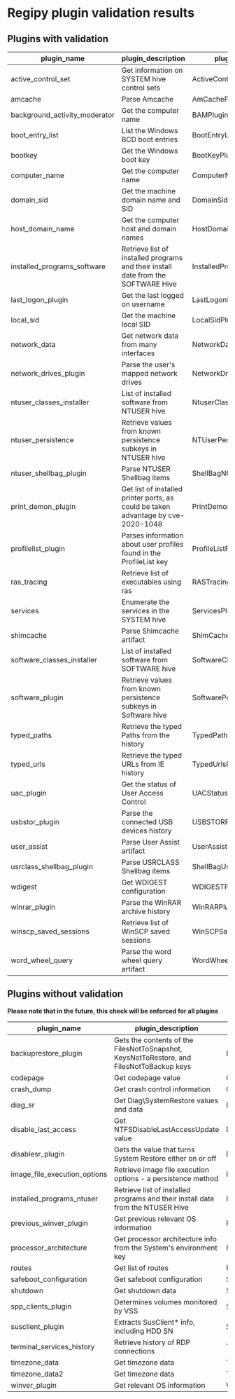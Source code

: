
# Regipy plugin validation results

## Plugins with validation

| plugin_name                   | plugin_description                                                                | plugin_class_name               | test_case_name                                | success   |
|-------------------------------|-----------------------------------------------------------------------------------|---------------------------------|-----------------------------------------------|-----------|
| active_control_set            | Get information on SYSTEM hive control sets                                       | ActiveControlSetPlugin          | ActiveControlSetPluginValidationCase          | True      |
| amcache                       | Parse Amcache                                                                     | AmCachePlugin                   | AmCachePluginValidationCase                   | True      |
| background_activity_moderator | Get the computer name                                                             | BAMPlugin                       | BamValidationCase                             | True      |
| boot_entry_list               | List the Windows BCD boot entries                                                 | BootEntryListPlugin             | BootEntryListPluginValidationCase             | True      |
| bootkey                       | Get the Windows boot key                                                          | BootKeyPlugin                   | BootKeyPluginValidationCase                   | True      |
| computer_name                 | Get the computer name                                                             | ComputerNamePlugin              | ComputerNamePluginValidationCase              | True      |
| domain_sid                    | Get the machine domain name and SID                                               | DomainSidPlugin                 | DomainSidPluginValidationCase                 | True      |
| host_domain_name              | Get the computer host and domain names                                            | HostDomainNamePlugin            | HostDomainNamePluginValidationCase            | True      |
| installed_programs_software   | Retrieve list of installed programs and their install date from the SOFTWARE Hive | InstalledProgramsSoftwarePlugin | InstalledProgramsSoftwarePluginValidationCase | True      |
| last_logon_plugin             | Get the last logged on username                                                   | LastLogonPlugin                 | LastLogonPluginValidationCase                 | True      |
| local_sid                     | Get the machine local SID                                                         | LocalSidPlugin                  | LocalSidPluginValidationCase                  | True      |
| network_data                  | Get network data from many interfaces                                             | NetworkDataPlugin               | NetworkDataPluginValidationCase               | True      |
| network_drives_plugin         | Parse the user's mapped network drives                                            | NetworkDrivesPlugin             | NetworkDrivesPluginValidationCase             | True      |
| ntuser_classes_installer      | List of installed software from NTUSER hive                                       | NtuserClassesInstallerPlugin    | NtuserClassesInstallerPluginValidationCase    | True      |
| ntuser_persistence            | Retrieve values from known persistence subkeys in NTUSER hive                     | NTUserPersistencePlugin         | NTUserPersistenceValidationCase               | True      |
| ntuser_shellbag_plugin        | Parse NTUSER Shellbag items                                                       | ShellBagNtuserPlugin            | ShellBagNtuserPluginValidationCase            | True      |
| print_demon_plugin            | Get list of installed printer ports, as could be taken advantage by cve-2020-1048 | PrintDemonPlugin                | PrintDemonPluginValidationCase                | True      |
| profilelist_plugin            | Parses information about user profiles found in the ProfileList key               | ProfileListPlugin               | ProfileListPluginValidationCase               | True      |
| ras_tracing                   | Retrieve list of executables using ras                                            | RASTracingPlugin                | RASTracingPluginValidationCase                | True      |
| services                      | Enumerate the services in the SYSTEM hive                                         | ServicesPlugin                  | ServicesPluginValidationCase                  | True      |
| shimcache                     | Parse Shimcache artifact                                                          | ShimCachePlugin                 | AmCacheValidationCase                         | True      |
| software_classes_installer    | List of installed software from SOFTWARE hive                                     | SoftwareClassesInstallerPlugin  | SoftwareClassesInstallerPluginValidationCase  | True      |
| software_plugin               | Retrieve values from known persistence subkeys in Software hive                   | SoftwarePersistencePlugin       | SoftwarePersistenceValidationCase             | True      |
| typed_paths                   | Retrieve the typed Paths from the history                                         | TypedPathsPlugin                | TypedPathsPluginValidationCase                | True      |
| typed_urls                    | Retrieve the typed URLs from IE history                                           | TypedUrlsPlugin                 | TypedUrlsPluginValidationCase                 | True      |
| uac_plugin                    | Get the status of User Access Control                                             | UACStatusPlugin                 | UACStatusPluginValidationCase                 | True      |
| usbstor_plugin                | Parse the connected USB devices history                                           | USBSTORPlugin                   | USBSTORPluginValidationCase                   | True      |
| user_assist                   | Parse User Assist artifact                                                        | UserAssistPlugin                | NTUserUserAssistValidationCase                | True      |
| usrclass_shellbag_plugin      | Parse USRCLASS Shellbag items                                                     | ShellBagUsrclassPlugin          | ShellBagUsrclassPluginValidationCase          | True      |
| wdigest                       | Get WDIGEST configuration                                                         | WDIGESTPlugin                   | WDIGESTPluginValidationCase                   | True      |
| winrar_plugin                 | Parse the WinRAR archive history                                                  | WinRARPlugin                    | WinRARPluginValidationCase                    | True      |
| winscp_saved_sessions         | Retrieve list of WinSCP saved sessions                                            | WinSCPSavedSessionsPlugin       | WinSCPSavedSessionsPluginValidationCase       | True      |
| word_wheel_query              | Parse the word wheel query artifact                                               | WordWheelQueryPlugin            | WordWheelQueryPluginValidationCase            | True      |

## Plugins without validation
**Please note that in the future, this check will be enforced for all plugins**

| plugin_name                  | plugin_description                                                                       | plugin_class_name             | test_case_name   | success   |
|------------------------------|------------------------------------------------------------------------------------------|-------------------------------|------------------|-----------|
| backuprestore_plugin         | Gets the contents of the FilesNotToSnapshot, KeysNotToRestore, and FilesNotToBackup keys | BackupRestorePlugin           |                  | False     |
| codepage                     | Get codepage value                                                                       | CodepagePlugin                |                  | False     |
| crash_dump                   | Get crash control information                                                            | CrashDumpPlugin               |                  | False     |
| diag_sr                      | Get Diag\SystemRestore values and data                                                   | DiagSRPlugin                  |                  | False     |
| disable_last_access          | Get NTFSDisableLastAccessUpdate value                                                    | DisableLastAccessPlugin       |                  | False     |
| disablesr_plugin             | Gets the value that turns System Restore either on or off                                | DisableSRPlugin               |                  | False     |
| image_file_execution_options | Retrieve image file execution options - a persistence method                             | ImageFileExecutionOptions     |                  | False     |
| installed_programs_ntuser    | Retrieve list of installed programs and their install date from the NTUSER Hive          | InstalledProgramsNTUserPlugin |                  | False     |
| previous_winver_plugin       | Get previous relevant OS information                                                     | PreviousWinVersionPlugin      |                  | False     |
| processor_architecture       | Get processor architecture info from the System's environment key                        | ProcessorArchitecturePlugin   |                  | False     |
| routes                       | Get list of routes                                                                       | RoutesPlugin                  |                  | False     |
| safeboot_configuration       | Get safeboot configuration                                                               | SafeBootConfigurationPlugin   |                  | False     |
| shutdown                     | Get shutdown data                                                                        | ShutdownPlugin                |                  | False     |
| spp_clients_plugin           | Determines volumes monitored by VSS                                                      | SppClientsPlugin              |                  | False     |
| susclient_plugin             | Extracts SusClient* info, including HDD SN                                               | SusclientPlugin               |                  | False     |
| terminal_services_history    | Retrieve history of RDP connections                                                      | TSClientPlugin                |                  | False     |
| timezone_data                | Get timezone data                                                                        | TimezoneDataPlugin            |                  | False     |
| timezone_data2               | Get timezone data                                                                        | TimezoneDataPlugin2           |                  | False     |
| winver_plugin                | Get relevant OS information                                                              | WinVersionPlugin              |                  | False     |
    